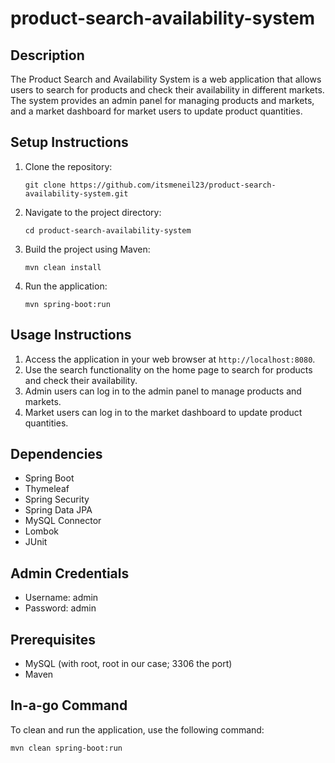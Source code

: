 # product-search-availability-system

## Description
The Product Search and Availability System is a web application that allows users to search for products and check their availability in different markets. The system provides an admin panel for managing products and markets, and a market dashboard for market users to update product quantities.

## Setup Instructions
1. Clone the repository:
   ```
   git clone https://github.com/itsmeneil23/product-search-availability-system.git
   ```
2. Navigate to the project directory:
   ```
   cd product-search-availability-system
   ```
3. Build the project using Maven:
   ```
   mvn clean install
   ```
4. Run the application:
   ```
   mvn spring-boot:run
   ```

## Usage Instructions
1. Access the application in your web browser at `http://localhost:8080`.
2. Use the search functionality on the home page to search for products and check their availability.
3. Admin users can log in to the admin panel to manage products and markets.
4. Market users can log in to the market dashboard to update product quantities.

## Dependencies
- Spring Boot
- Thymeleaf
- Spring Security
- Spring Data JPA
- MySQL Connector
- Lombok
- JUnit

## Admin Credentials
- Username: admin
- Password: admin

## Prerequisites
- MySQL (with root, root in our case; 3306 the port)
- Maven

## In-a-go Command
To clean and run the application, use the following command:
```
mvn clean spring-boot:run
```
